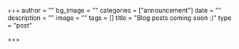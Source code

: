 +++
author = ""
bg_image = ""
categories = ["announcement"]
date = ""
description = ""
image = ""
tags = []
title = "Blog posts coming soon :)"
type = "post"

+++

